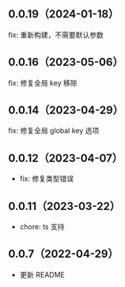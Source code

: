 ## 0.0.19（2024-01-18）

fix: 重新构建，不需要默认参数

## 0.0.16（2023-05-06）

fix: 修复全局 key 移除

## 0.0.14（2023-04-29）

fix: 修复全局 global key 选项

## 0.0.12（2023-04-07）

- fix: 修复类型错误

## 0.0.11（2023-03-22）

- chore: ts 支持

## 0.0.7（2022-04-29）

- 更新 README
